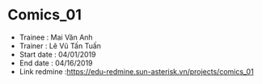 # Comics_01
+ Trainee : Mai Văn Anh
+ Trainer : Lê Vũ Tấn Tuấn
+ Start date : 04/01/2019
+ End date : 04/16/2019
+ Link redmine :https://edu-redmine.sun-asterisk.vn/projects/comics_01
